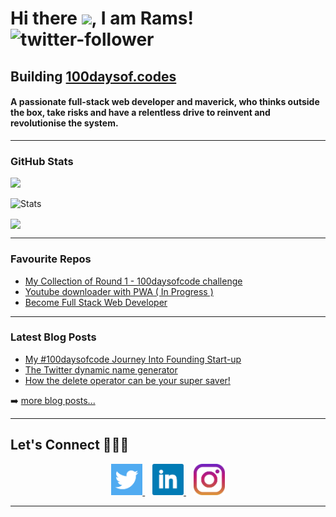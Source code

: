 # Hi there <img src="https://raw.githubusercontent.com/MartinHeinz/MartinHeinz/master/wave.gif" width="30px">, I am Rams! ![twitter-follower](https://img.shields.io/twitter/follow/code_rams?style=social)
## Building [100daysof.codes](http://100daysof.codes/)                                


#### A passionate full-stack web developer and maverick, who thinks outside the box, take risks and have a relentless drive to reinvent and revolutionise the system.

---

### GitHub Stats

 ![](https://github-readme-stats.vercel.app/api?username=ramyachinnadurai&count_private=true&theme=merko)

![Stats](https://github-readme-stats.anuraghazra1.vercel.app/api/top-langs/?username=ramyachinnadurai&layout=compact&theme=radical)

<p><img align="center" src="https://github-readme-streak-stats.herokuapp.com/?user=ramyachinnadurai&" /></p>


---

### Favourite Repos 

- [My Collection of Round 1 - 100daysofcode challenge](https://github.com/RamyaChinnadurai/100DaysOfCode)
- [Youtube downloader with PWA ( In Progress )](https://github.com/RamyaChinnadurai/youtube-download)
- [Become Full Stack Web Developer](https://github.com/RamyaChinnadurai/Become-A-Full-Stack-Web-Developer)
---

### Latest Blog Posts

- [My #100daysofcode Journey Into Founding Start-up](https://ramyachinnadurai.in/my-100daysofcode-journey-into-founding-start-up)
- [The Twitter dynamic name generator](https://ramyachinnadurai.in/the-twitter-dynamic-name-generator)
- [How the delete operator can be your super saver!](https://ramyachinnadurai.in/how-the-delete-operator-can-be-your-super-saver)

➡️  [more blog posts...](https://ramyachinnadurai.in)

---

## Let's Connect :people_holding_hands:

<p align='center'>
  <a href="https://twitter.com/code_rams" target="_blank">
   <img height="50" src="https://github.com/NishkarshRaj/NishkarshRaj/blob/master/img/twitter.png?raw=true">
 </a>&nbsp;&nbsp;
 <a href="https://www.linkedin.com/in/ramyachinnadurai/" target="_blank">
   <img height="50" src="https://github.com/NishkarshRaj/NishkarshRaj/blob/master/img/linkedin.png?raw=true">
 </a>&nbsp;&nbsp;
 <a href="https://www.instagram.com/code_rams/" target="_blank">
   <img height="50" src="https://github.com/NishkarshRaj/NishkarshRaj/blob/master/img/instagram.jpg?raw=true">    
 </a>
</p>

---
